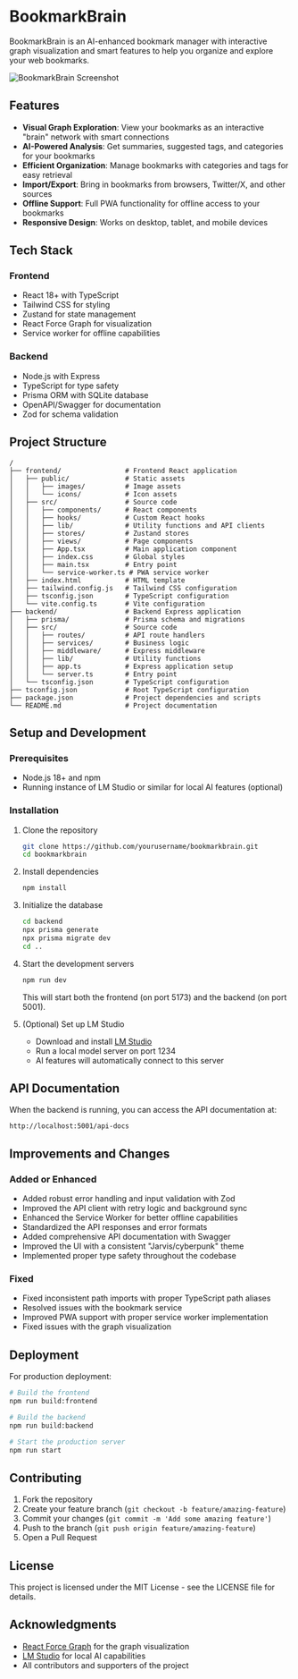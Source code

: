 # BookmarkBrain

BookmarkBrain is an AI-enhanced bookmark manager with interactive graph visualization and smart features to help you organize and explore your web bookmarks.

![BookmarkBrain Screenshot](./screenshots/main-screenshot.png)

## Features

- **Visual Graph Exploration**: View your bookmarks as an interactive "brain" network with smart connections
- **AI-Powered Analysis**: Get summaries, suggested tags, and categories for your bookmarks
- **Efficient Organization**: Manage bookmarks with categories and tags for easy retrieval 
- **Import/Export**: Bring in bookmarks from browsers, Twitter/X, and other sources
- **Offline Support**: Full PWA functionality for offline access to your bookmarks
- **Responsive Design**: Works on desktop, tablet, and mobile devices

## Tech Stack

### Frontend
- React 18+ with TypeScript
- Tailwind CSS for styling
- Zustand for state management
- React Force Graph for visualization
- Service worker for offline capabilities

### Backend
- Node.js with Express
- TypeScript for type safety
- Prisma ORM with SQLite database
- OpenAPI/Swagger for documentation
- Zod for schema validation

## Project Structure

```
/
├── frontend/                # Frontend React application
│   ├── public/              # Static assets
│   │   ├── images/          # Image assets
│   │   └── icons/           # Icon assets
│   ├── src/                 # Source code
│   │   ├── components/      # React components
│   │   ├── hooks/           # Custom React hooks
│   │   ├── lib/             # Utility functions and API clients
│   │   ├── stores/          # Zustand stores
│   │   ├── views/           # Page components
│   │   ├── App.tsx          # Main application component
│   │   ├── index.css        # Global styles
│   │   ├── main.tsx         # Entry point
│   │   └── service-worker.ts # PWA service worker
│   ├── index.html           # HTML template
│   ├── tailwind.config.js   # Tailwind CSS configuration
│   ├── tsconfig.json        # TypeScript configuration
│   └── vite.config.ts       # Vite configuration
├── backend/                 # Backend Express application
│   ├── prisma/              # Prisma schema and migrations
│   ├── src/                 # Source code
│   │   ├── routes/          # API route handlers
│   │   ├── services/        # Business logic
│   │   ├── middleware/      # Express middleware
│   │   ├── lib/             # Utility functions
│   │   ├── app.ts           # Express application setup
│   │   └── server.ts        # Entry point
│   └── tsconfig.json        # TypeScript configuration
├── tsconfig.json            # Root TypeScript configuration
├── package.json             # Project dependencies and scripts
└── README.md                # Project documentation
```

## Setup and Development

### Prerequisites
- Node.js 18+ and npm
- Running instance of LM Studio or similar for local AI features (optional)

### Installation

1. Clone the repository
   ```bash
   git clone https://github.com/yourusername/bookmarkbrain.git
   cd bookmarkbrain
   ```

2. Install dependencies
   ```bash
   npm install
   ```

3. Initialize the database
   ```bash
   cd backend
   npx prisma generate
   npx prisma migrate dev
   cd ..
   ```

4. Start the development servers
   ```bash
   npm run dev
   ```
   This will start both the frontend (on port 5173) and the backend (on port 5001).

5. (Optional) Set up LM Studio
   - Download and install [LM Studio](https://lmstudio.ai/)
   - Run a local model server on port 1234
   - AI features will automatically connect to this server

## API Documentation

When the backend is running, you can access the API documentation at:
```
http://localhost:5001/api-docs
```

## Improvements and Changes

### Added or Enhanced
- Added robust error handling and input validation with Zod
- Improved the API client with retry logic and background sync
- Enhanced the Service Worker for better offline capabilities
- Standardized the API responses and error formats
- Added comprehensive API documentation with Swagger
- Improved the UI with a consistent "Jarvis/cyberpunk" theme
- Implemented proper type safety throughout the codebase

### Fixed
- Fixed inconsistent path imports with proper TypeScript path aliases
- Resolved issues with the bookmark service
- Improved PWA support with proper service worker implementation
- Fixed issues with the graph visualization

## Deployment

For production deployment:

```bash
# Build the frontend
npm run build:frontend

# Build the backend
npm run build:backend

# Start the production server
npm run start
```

## Contributing

1. Fork the repository
2. Create your feature branch (`git checkout -b feature/amazing-feature`)
3. Commit your changes (`git commit -m 'Add some amazing feature'`)
4. Push to the branch (`git push origin feature/amazing-feature`)
5. Open a Pull Request

## License

This project is licensed under the MIT License - see the LICENSE file for details.

## Acknowledgments

- [React Force Graph](https://github.com/vasturiano/react-force-graph) for the graph visualization
- [LM Studio](https://lmstudio.ai/) for local AI capabilities
- All contributors and supporters of the project 
